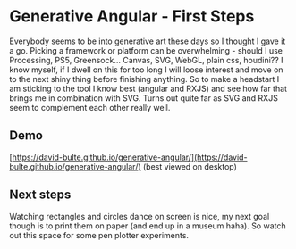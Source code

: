 # Generative Angular - First Steps

Everybody seems to be into generative art these days so I thought I gave it a go. 
Picking a framework or platform can be overwhelming - should I use Processing, PS5, Greensock... 
Canvas, SVG, WebGL, plain css, houdini?? I know myself, if I dwell on this for too long I will loose 
interest and move on to the next shiny thing before finishing anything. So to make a headstart 
I am sticking to the tool I know best (angular and RXJS) and see how far that brings me in 
combination with SVG. Turns out quite far as SVG and RXJS seem to complement each other really well.

## Demo

[https://david-bulte.github.io/generative-angular/](https://david-bulte.github.io/generative-angular/) (best viewed on desktop)

## Next steps

Watching rectangles and circles dance on screen is nice, my next goal though is to print them on paper
(and end up in a museum haha). So watch out this space for some pen plotter experiments. 
